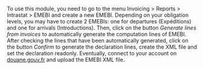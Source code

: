To use this module, you need to go to the menu Invoicing \> Reports \>
Intrastat \> EMEBI and create a new EMEBI. Depending on your obligation
levels, you may have to create 2 EMEBIs: one for departures
(Expéditions) and one for arrivals (Introductions). Then, click on the
button *Generate lines from invoices* to automatically generate the
computation lines of EMEBI. After checking the lines that have been
automatically generated, click on the button *Confirm* to generate the
declaration lines, create the XML file and set the declaration readonly.
Eventually, connect to your account on
[douane.gouv.fr](https://www.douane.gouv.fr/) and upload the EMEBI XML
file.
